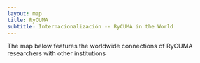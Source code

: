 ```yaml
---
layout: map
title: RyCUMA
subtitle: Internacionalización -- RyCUMA in the World
---
```


The map below features the worldwide connections of RyCUMA researchers with other institutions


